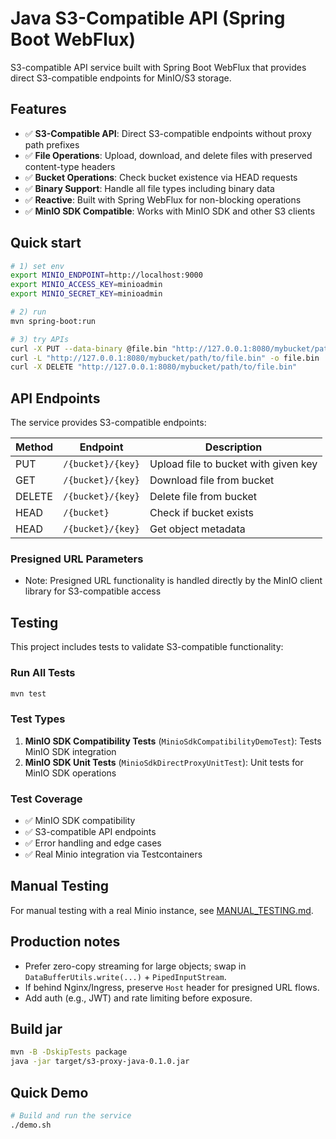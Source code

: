 # Java S3-Compatible API (Spring Boot WebFlux)

S3-compatible API service built with Spring Boot WebFlux that provides direct S3-compatible endpoints for MinIO/S3 storage.

## Features
- ✅ **S3-Compatible API**: Direct S3-compatible endpoints without proxy path prefixes
- ✅ **File Operations**: Upload, download, and delete files with preserved content-type headers
- ✅ **Bucket Operations**: Check bucket existence via HEAD requests
- ✅ **Binary Support**: Handle all file types including binary data
- ✅ **Reactive**: Built with Spring WebFlux for non-blocking operations
- ✅ **MinIO SDK Compatible**: Works with MinIO SDK and other S3 clients

## Quick start
```bash
# 1) set env
export MINIO_ENDPOINT=http://localhost:9000
export MINIO_ACCESS_KEY=minioadmin
export MINIO_SECRET_KEY=minioadmin

# 2) run
mvn spring-boot:run

# 3) try APIs  
curl -X PUT --data-binary @file.bin "http://127.0.0.1:8080/mybucket/path/to/file.bin"
curl -L "http://127.0.0.1:8080/mybucket/path/to/file.bin" -o file.bin
curl -X DELETE "http://127.0.0.1:8080/mybucket/path/to/file.bin"
```

## API Endpoints

The service provides S3-compatible endpoints:

| Method | Endpoint | Description |
|--------|----------|-------------|
| PUT | `/{bucket}/{key}` | Upload file to bucket with given key |
| GET | `/{bucket}/{key}` | Download file from bucket |
| DELETE | `/{bucket}/{key}` | Delete file from bucket |
| HEAD | `/{bucket}` | Check if bucket exists |
| HEAD | `/{bucket}/{key}` | Get object metadata |

### Presigned URL Parameters
- Note: Presigned URL functionality is handled directly by the MinIO client library for S3-compatible access

## Testing

This project includes tests to validate S3-compatible functionality:

### Run All Tests
```bash
mvn test
```

### Test Types
1. **MinIO SDK Compatibility Tests** (`MinioSdkCompatibilityDemoTest`): Tests MinIO SDK integration
2. **MinIO SDK Unit Tests** (`MinioSdkDirectProxyUnitTest`): Unit tests for MinIO SDK operations

### Test Coverage
- ✅ MinIO SDK compatibility
- ✅ S3-compatible API endpoints
- ✅ Error handling and edge cases
- ✅ Real Minio integration via Testcontainers

## Manual Testing
For manual testing with a real Minio instance, see [MANUAL_TESTING.md](MANUAL_TESTING.md).

## Production notes
- Prefer zero-copy streaming for large objects; swap in `DataBufferUtils.write(...)` + `PipedInputStream`.
- If behind Nginx/Ingress, preserve `Host` header for presigned URL flows.
- Add auth (e.g., JWT) and rate limiting before exposure.

## Build jar
```bash
mvn -B -DskipTests package
java -jar target/s3-proxy-java-0.1.0.jar
```

## Quick Demo
```bash
# Build and run the service
./demo.sh
```

